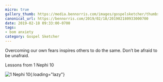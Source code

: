 ```yaml
---
micro: true
gallery_thumb: https://media.bennorris.com/images/gospelsketcher/thumbs/1-nephi-10.jpg
canonical_url: https://bennorris.com/2019/02/18/201902180933000700
date: 2019-02-18 09:33:00-0700
tags:
- bom anxiety
category: Gospel Sketcher
---
```


Overcoming our own fears inspires others to do the same. Don’t be afraid to be unafraid.

Lessons from 1 Nephi 10

![1 Nephi 10](https://media.bennorris.com/images/gospelsketcher/bom-anxiety-study/1-nephi-10.jpg){:loading="lazy"}